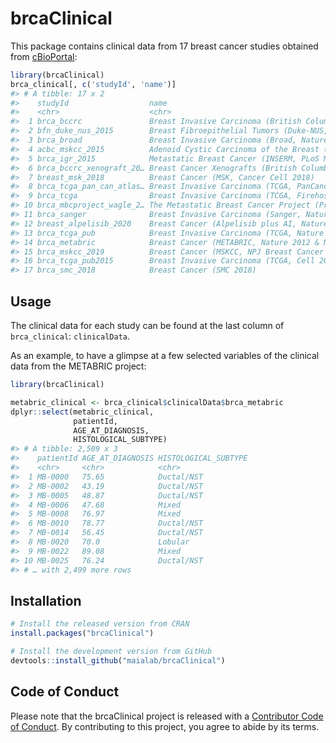 
<!-- README.md is generated from README.Rmd. Please edit that file -->

# brcaClinical

<!-- badges: start -->

<!-- badges: end -->

This package contains clinical data from 17 breast cancer studies
obtained from [cBioPortal](https://cbioportal.org):

``` r
library(brcaClinical)
brca_clinical[, c('studyId', 'name')]
#> # A tibble: 17 x 2
#>    studyId                  name                                                
#>    <chr>                    <chr>                                               
#>  1 brca_bccrc               Breast Invasive Carcinoma (British Columbia, Nature…
#>  2 bfn_duke_nus_2015        Breast Fibroepithelial Tumors (Duke-NUS, Nat Genet …
#>  3 brca_broad               Breast Invasive Carcinoma (Broad, Nature 2012)      
#>  4 acbc_mskcc_2015          Adenoid Cystic Carcinoma of the Breast (MSKCC, J Pa…
#>  5 brca_igr_2015            Metastatic Breast Cancer (INSERM, PLoS Med 2016)    
#>  6 brca_bccrc_xenograft_20… Breast Cancer Xenografts (British Columbia, Nature …
#>  7 breast_msk_2018          Breast Cancer (MSK, Cancer Cell 2018)               
#>  8 brca_tcga_pan_can_atlas… Breast Invasive Carcinoma (TCGA, PanCancer Atlas)   
#>  9 brca_tcga                Breast Invasive Carcinoma (TCGA, Firehose Legacy)   
#> 10 brca_mbcproject_wagle_2… The Metastatic Breast Cancer Project (Provisional, …
#> 11 brca_sanger              Breast Invasive Carcinoma (Sanger, Nature 2012)     
#> 12 breast_alpelisib_2020    Breast Cancer (Alpelisib plus AI, Nature Cancer 202…
#> 13 brca_tcga_pub            Breast Invasive Carcinoma (TCGA, Nature 2012)       
#> 14 brca_metabric            Breast Cancer (METABRIC, Nature 2012 & Nat Commun 2…
#> 15 brca_mskcc_2019          Breast Cancer (MSKCC, NPJ Breast Cancer 2019)       
#> 16 brca_tcga_pub2015        Breast Invasive Carcinoma (TCGA, Cell 2015)         
#> 17 brca_smc_2018            Breast Cancer (SMC 2018)
```

## Usage

The clinical data for each study can be found at the last column of
`brca_clinical`: `clinicalData`.

As an example, to have a glimpse at a few selected variables of the
clinical data from the METABRIC project:

``` r
library(brcaClinical)

metabric_clinical <- brca_clinical$clinicalData$brca_metabric
dplyr::select(metabric_clinical,
              patientId,
              AGE_AT_DIAGNOSIS,
              HISTOLOGICAL_SUBTYPE)
#> # A tibble: 2,509 x 3
#>    patientId AGE_AT_DIAGNOSIS HISTOLOGICAL_SUBTYPE
#>    <chr>     <chr>            <chr>               
#>  1 MB-0000   75.65            Ductal/NST          
#>  2 MB-0002   43.19            Ductal/NST          
#>  3 MB-0005   48.87            Ductal/NST          
#>  4 MB-0006   47.68            Mixed               
#>  5 MB-0008   76.97            Mixed               
#>  6 MB-0010   78.77            Ductal/NST          
#>  7 MB-0014   56.45            Ductal/NST          
#>  8 MB-0020   70.0             Lobular             
#>  9 MB-0022   89.08            Mixed               
#> 10 MB-0025   76.24            Ductal/NST          
#> # … with 2,499 more rows
```

## Installation

``` r
# Install the released version from CRAN
install.packages("brcaClinical")

# Install the development version from GitHub
devtools::install_github("maialab/brcaClinical")
```

## Code of Conduct

Please note that the brcaClinical project is released with a
[Contributor Code of
Conduct](https://contributor-covenant.org/version/2/0/CODE_OF_CONDUCT.html).
By contributing to this project, you agree to abide by its terms.
